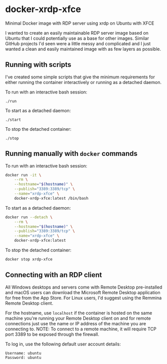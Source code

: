 # docker-xrdp-xfce
Minimal Docker image with RDP server using xrdp on Ubuntu with XFCE

I wanted to create an easily maintainable RDP server image based on Ubuntu that I could potentially use as a base for other images.  Similar GitHub projects I'd seen were a little messy and complicated and I just wanted a clean and easily maintained image with as few layers as possible.

## Running with scripts
I've created some simple scripts that give the minimum requirements for either running the container interactively or running as a detached daemon.

To run with an interactive bash session:
```
./run
```

To start as a detached daemon:
```
./start
```

To stop the detached container:
```
./stop
```

## Running manually with `docker` commands

To run with an interactive bash session:
```bash
docker run -it \
    --rm \
    --hostname="$(hostname)" \
    --publish="3389:3389/tcp" \
    --name="xrdp-xfce" \
    docker-xrdp-xfce:latest /bin/bash
```

To start as a detached daemon:
```bash
docker run --detach \
    --rm \
    --hostname="$(hostname)" \
    --publish="3389:3389/tcp" \
    --name="xrdp-xfce" \
    docker-xrdp-xfce:latest
```

To stop the detached container:
```bash
docker stop xrdp-xfce
```

## Connecting with an RDP client
All Windows desktops and servers come with Remote Desktop pre-installed and macOS users can download the Microsoft Remote Desktop application for free from the App Store.  For Linux users, I'd suggest using the Remmina Remote Desktop client.

For the hostname, use `localhost` if the container is hosted on the same machine you're running your Remote Desktop client on and for remote connections just use the name or IP address of the machine you are connecting to.
NOTE: To connect to a remote machine, it will require TCP port 3389 to be exposed through the firewall.

To log in, use the following default user account details:
```
Username: ubuntu
Password: ubuntu
```
